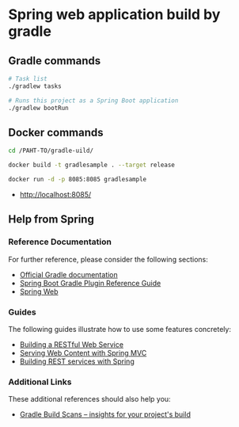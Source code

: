 # Spring web application build by gradle

## Gradle commands

```bash
# Task list
./gradlew tasks

# Runs this project as a Spring Boot application
./gradlew bootRun

```

## Docker commands

```bash
cd /PAHT-TO/gradle-uild/

docker build -t gradlesample . --target release

docker run -d -p 8085:8085 gradlesample
```

* <http://localhost:8085/>

## Help from Spring

### Reference Documentation
For further reference, please consider the following sections:

* [Official Gradle documentation](https://docs.gradle.org)
* [Spring Boot Gradle Plugin Reference Guide](https://docs.spring.io/spring-boot/docs/2.2.1.RELEASE/gradle-plugin/reference/html/)
* [Spring Web](https://docs.spring.io/spring-boot/docs/2.2.1.RELEASE/reference/htmlsingle/#boot-features-developing-web-applications)

### Guides
The following guides illustrate how to use some features concretely:

* [Building a RESTful Web Service](https://spring.io/guides/gs/rest-service/)
* [Serving Web Content with Spring MVC](https://spring.io/guides/gs/serving-web-content/)
* [Building REST services with Spring](https://spring.io/guides/tutorials/bookmarks/)

### Additional Links
These additional references should also help you:

* [Gradle Build Scans – insights for your project's build](https://scans.gradle.com#gradle)
